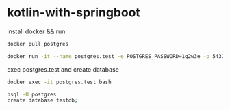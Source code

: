 # kotlin-with-springboot

install docker && run
```bash
docker pull postgres
```
```bash
docker run -it --name postgres.test -e POSTGRES_PASSWORD=1q2w3e -p 5432:5432 -d postgres
```
exec postgres.test and create database
```bash
docker exec -it postgres.test bash

psql -U postgres
create database testdb;
```



